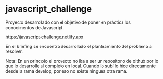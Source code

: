 # javascript_challenge
Proyecto desarrollado con el objetivo de poner en práctica los conocimentos de Javascript.

https://javascript-challenge.netlify.app

En el briefing se encuentra desarrollado el planteamiento del problema a resolver.

Nota: En un principio el proyecto no iba a ser un repositorio de github por lo que lo desarrolle al completo en local. Cuando lo subí lo hice directamente desde la rama develop, por eso no existe ninguna otra rama.
